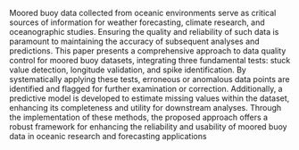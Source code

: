 Moored buoy data collected from oceanic environments serve as critical sources
of information for weather forecasting, climate research, and oceanographic
studies. Ensuring the quality and reliability of such data is paramount to
maintaining the accuracy of subsequent analyses and predictions. This paper
presents a comprehensive approach to data quality control for moored buoy
datasets, integrating three fundamental tests: stuck value detection, longitude
validation, and spike identification. By systematically applying these tests,
erroneous or anomalous data points are identified and flagged for further
examination or correction. Additionally, a predictive model is developed to
estimate missing values within the dataset, enhancing its completeness and utility
for downstream analyses. Through the implementation of these methods, the
proposed approach offers a robust framework for enhancing the reliability and
usability of moored buoy data in oceanic research and forecasting applications
